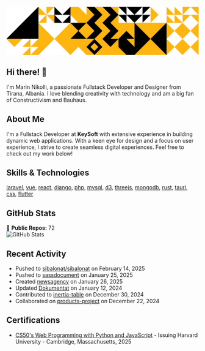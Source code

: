 ![Random Image](assets/1.png)
## Hi there! 👋

I'm Marin Nikolli, a passionate Fullstack Developer and Designer from Tirana, Albania. I love blending creativity with technology and am a big fan of Constructivism and Bauhaus.

## About Me

I'm a Fullstack Developer at **KeySoft** with extensive experience in building dynamic web applications. With a keen eye for design and a focus on user experience, I strive to create seamless digital experiences. Feel free to check out my work below!

## Skills & Technologies

[laravel](https://laravel.com/), [vue](https://vuejs.org/), [react](https://react.dev/), [django](https://www.djangoproject.com/), [php](https://www.php.net/), [mysql](https://www.mysql.com/), [d3](https://d3js.org/), [threejs](https://threejs.org/), [mongodb](https://www.mongodb.com/?msockid=18f41f88c021681c2a650aaac1546995), [rust](https://www.rust-lang.org/), [tauri](https://tauri.app/), [css](https://css3.com/), [flutter](https://flutter.dev/)

## GitHub Stats

🌟 **Public Repos:** 72  
![GitHub Stats](https://github-readme-stats.vercel.app/api?username=sibalonat&show_icons=true&theme=radical&hide=stars&count_private=true)

## Recent Activity
- Pushed to [sibalonat/sibalonat](https://github.com/sibalonat/sibalonat) on February 14, 2025
- Pushed to [sassdocument](https://github.com/sibalonat/sassdocument) on January 25, 2025  
- Created [newsagency](https://github.com/sibalonat/newsagency) on January 26, 2025  
- Updated [Dokumentat](https://github.com/sibalonat/Dokumentat) on January 12, 2024  
- Contributed to [inertia-table](https://github.com/sibalonat/inertia-table) on December 30, 2024  
- Collaborated on [products-project](https://github.com/sibalonat/products-project) on December 22, 2024


## Certifications

- [CS50's Web Programming with
Python and JavaScript](https://certificates.cs50.io/faf4470c-c773-489d-bc3e-b0086a8a5404.pdf?size=letter) - Issuing Harvard University - Cambridge, Massachusetts, 2025

